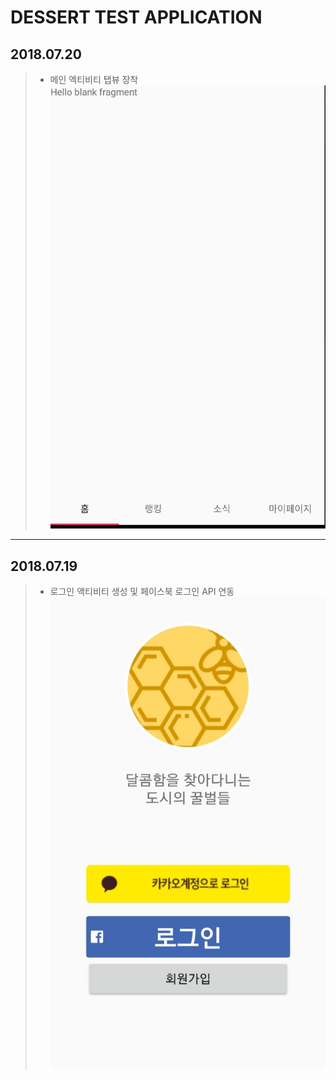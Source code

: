 DESSERT TEST APPLICATION
========
## 2018.07.20
> - 메인 엑티비티 탭뷰 장착
> ![스크린샷](./screenshots/20180721_01.png)

--------

## 2018.07.19
> - 로그인 액티비티 생성 및 페이스북 로그인 API 연동
> ![스크린샷](./screenshots/20180719_01.jpeg)
